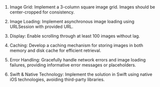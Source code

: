 1. Image Grid: Implement a 3-column square image grid. Images should be center-cropped for consistency.

2. Image Loading: Implement asynchronous image loading using URLSession with provided URL.

3. Display: Enable scrolling through at least 100 images without lag.

4. Caching: Develop a caching mechanism for storing images in both memory and disk cache for efficient retrieval.

5. Error Handling: Gracefully handle network errors and image loading failures, providing informative error messages or placeholders.

6. Swift & Native Technology: Implement the solution in Swift using native iOS technologies, avoiding third-party libraries.
